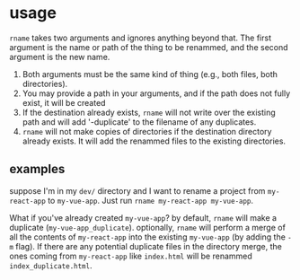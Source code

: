 # usage

`rname` takes two arguments and ignores anything beyond that. The first argument is the name or path of the thing to be renammed, and the second argument is the new name.

1. Both arguments must be the same kind of thing (e.g., both files, both directories). 
2. You may provide a path in your arguments, and if the path does not fully exist, it will be created
3. If the destination already exists, `rname` will not write over the existing path and will add '-duplicate' to the filename of any duplicates.
4. `rname` will not make copies of directories if the destination directory already exists. It will add the renammed files to the existing directories.

## examples

suppose I'm in my `dev/` directory and I want to rename a project from `my-react-app` to `my-vue-app`. Just run `rname my-react-app my-vue-app`.

What if you've already created `my-vue-app`? by default, `rname` will make a duplicate (`my-vue-app_duplicate`). optionally, `rname` will perform a merge of all the contents of `my-react-app` into the existing `my-vue-app` (by adding the `-m` flag). If there are any potential duplicate files in the directory merge, the ones coming from `my-react-app` like `index.html` will be renammed `index_duplicate.html`.
